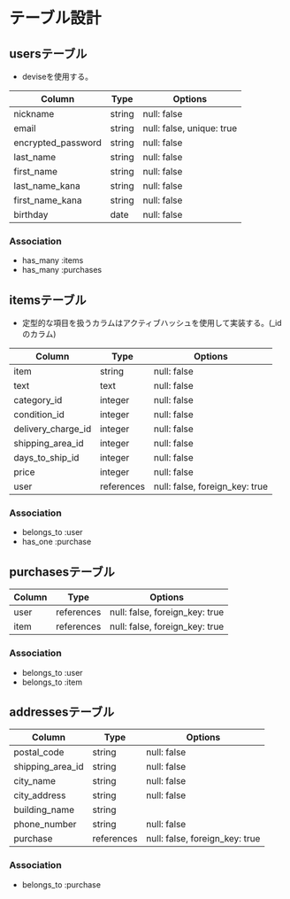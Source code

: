 # テーブル設計

## usersテーブル
- deviseを使用する。

| Column              | Type   | Options                    |
| ------------------- | ------ | -------------------------- |
| nickname            | string | null: false                |
| email               | string | null: false, unique: true  |
| encrypted_password  | string | null: false                |
| last_name           | string | null: false                |
| first_name          | string | null: false                |
| last_name_kana      | string | null: false                |
| first_name_kana     | string | null: false                |
| birthday            | date   | null: false                |

### Association
- has_many :items
- has_many :purchases


## itemsテーブル
- 定型的な項目を扱うカラムはアクティブハッシュを使用して実装する。(_idのカラム)

| Column              | Type       | Options                         |
| ------------------- | ---------- | ------------------------------- |
| item                | string     | null: false                     |
| text                | text       | null: false                     |
| category_id         | integer    | null: false                     |
| condition_id        | integer    | null: false                     |
| delivery_charge_id  | integer    | null: false                     |
| shipping_area_id    | integer    | null: false                     |
| days_to_ship_id     | integer    | null: false                     |
| price               | integer    | null: false                     |
| user                | references | null: false, foreign_key: true  |

### Association
- belongs_to :user
- has_one    :purchase


## purchasesテーブル

| Column    | Type       | Options                         |
| --------- | ---------- | ------------------------------- |
| user      | references | null: false, foreign_key: true  |
| item      | references | null: false, foreign_key: true  |

### Association
- belongs_to  :user
- belongs_to  :item


## addressesテーブル

| Column            | Type       | Options                         |
| ----------------- | ---------- | ------------------------------- |
| postal_code       | string     | null: false                     |
| shipping_area_id  | string     | null: false                     |
| city_name         | string     | null: false                     |
| city_address      | string     | null: false                     |
| building_name     | string     |                                 |
| phone_number      | string     | null: false                     |
| purchase          | references | null: false, foreign_key: true  |

### Association
- belongs_to  :purchase